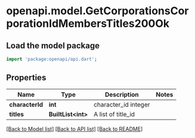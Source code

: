 # openapi.model.GetCorporationsCorporationIdMembersTitles200Ok

## Load the model package
```dart
import 'package:openapi/api.dart';
```

## Properties
Name | Type | Description | Notes
------------ | ------------- | ------------- | -------------
**characterId** | **int** | character_id integer | 
**titles** | **BuiltList&lt;int&gt;** | A list of title_id | 

[[Back to Model list]](../README.md#documentation-for-models) [[Back to API list]](../README.md#documentation-for-api-endpoints) [[Back to README]](../README.md)


